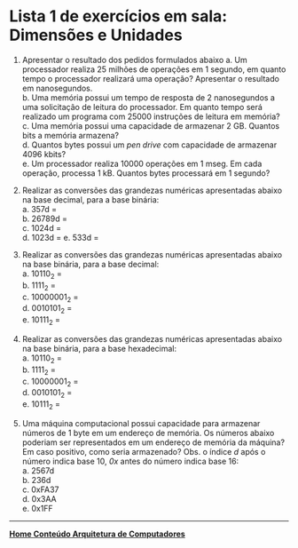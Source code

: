 # Lista 1 de exercícios em sala: Dimensões e Unidades

1. Apresentar o resultado dos pedidos formulados abaixo
a. Um processador realiza 25 milhões de operações em 1 segundo, em quanto tempo o processador realizará uma operação? Apresentar o resultado em nanosegundos.  
b. Uma memória possui um tempo de resposta de 2 nanosegundos a uma solicitação de leitura do processador. Em quanto tempo será realizado um programa com 25000 instruções de leitura em memória?  
c. Uma memória possui uma capacidade de armazenar 2 GB. Quantos bits a memória armazena?  
d. Quantos bytes possui um *pen drive* com capacidade de armazenar 4096 kbits?  
e. Um processador realiza 10000 operações em 1 mseg. Em cada operação, processa 1 kB. Quantos bytes processará em 1 segundo?  

2. Realizar as conversões das grandezas numéricas apresentadas abaixo na base decimal, para a base binária:  
a. 357d =   
b. 26789d =  
c. 1024d =  
d. 1023d =
e. 533d =

3. Realizar as conversões das grandezas numéricas apresentadas abaixo na base binária, para a base decimal:  
a. 10110<sub>2</sub> =   
b. 1111<sub>2</sub> =   
c. 10000001<sub>2</sub> =   
d. 0010101<sub>2</sub> =   
e. 10111<sub>2</sub> =   

4. Realizar as conversões das grandezas numéricas apresentadas abaixo na base binária, para a base hexadecimal:  
a. 10110<sub>2</sub> =   
b. 1111<sub>2</sub> =   
c. 10000001<sub>2</sub> =   
d. 0010101<sub>2</sub> =   
e. 10111<sub>2</sub> =   

5. Uma máquina computacional possui capacidade para armazenar números de 1 byte em um endereço de memória. Os números abaixo poderiam ser representados em um endereço de memória da máquina? Em caso positivo, como seria armazenado? Obs. o índice *d* após o número indica base 10, *0x* antes do número indica base 16:    
a. 2567d  
b. 236d  
c. 0xFA37    
d. 0x3AA  
e. 0x1FF

___
**[Home Conteúdo Arquitetura de Computadores](https://github.com/claytonjasilva/claytonjasilva.github.io/blob/main/arq_aulas.md)** 
